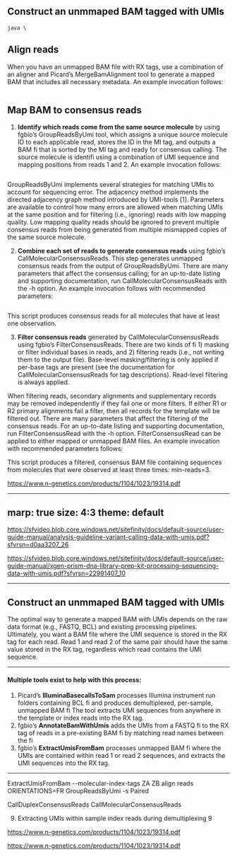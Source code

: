 ## Construct an unmmaped BAM tagged with UMIs
```
java \

```
## Align reads
When you have an unmapped BAM file with RX tags, use a combination of an aligner and Picard’s MergeBamAlignment tool to generate a mapped BAM that includes all necessary metadata. An example invocation follows:
```

```
## Map BAM to consensus reads
1.	**Identify which reads come from the same source molecule** by using fgbio’s GroupReadsByUmi tool, which assigns a unique source molecule ID to each applicable read, stores the ID in the MI tag, and outputs a BAM fi	that is sorted by the MI tag and ready for consensus calling. The source molecule is identifi using a combination of UMI sequence and mapping positions from reads 1
and 2. An example invocation follows:
```
```
 GroupReadsByUmi implements several strategies for matching UMIs to account for sequencing error. The adjacency method implements the directed adjacency graph method introduced by UMI-tools [1]. Parameters are available to control how many errors are allowed when matching UMIs at the same position and for filtering (i.e., ignoring) reads with low mapping quality. Low mapping quality reads should be ignored to prevent multiple consensus reads from being generated from multiple mismapped copies of the same source molecule.

2.	**Combine each set of reads to generate consensus reads** using fgbio’s CallMolecularConsensusReads. This step generates unmapped consensus reads from the output of GroupReadsByUmi. There are many parameters that affect the consensus calling; for an up-to-date listing and supporting documentation, run CallMolecularConsensusReads with the -h option. An example invocation follows with recommended parameters:
```
```
This script produces consensus reads for all molecules that have at least one observation.

3.	**Filter consensus reads** generated by CallMolecularConsensusReads using fgbio’s FilterConsensusReads. There are two kinds of fi	1) masking or filter individual bases in reads, and 2) filtering reads (i.e., not writing them to the output file). Base-level masking/filtering is only applied if per-base tags are present (see the documentation for CallMolecularConsensusReads for tag descriptions). Read-level filtering is always applied.

When filtering reads, secondary alignments and supplementary records may be removed independently if they fail one or more filters. If either R1 or R2 primary alignments fail a filter, then all records for the template will be filtered out. There are many parameters that affect the filtering of the consensus reads. For an up-to-date listing and supporting documentation, run FilterConsensusRead with the -h option. FilterConsensusRead can be
applied to either mapped or unmapped BAM files. An example invocation with recommended parameters follows:

 

This script produces a filtered, consensus BAM file containing sequences from molecules that were observed at least three times: min-reads=3.

https://www.n-genetics.com/products/1104/1023/19314.pdf

---
marp: true
size: 4:3
theme: default
---

https://sfvideo.blob.core.windows.net/sitefinity/docs/default-source/user-guide-manual/analysis-guideline-variant-calling-data-with-umis.pdf?sfvrsn=d0aa3207_26

https://sfvideo.blob.core.windows.net/sitefinity/docs/default-source/user-guide-manual/xgen-prism-dna-library-prep-kit-processing-sequencing-data-with-umis.pdf?sfvrsn=22991407_10

---

## Construct an unmmaped BAM tagged with UMIs
The optimal way to generate a mapped BAM with UMIs depends on the raw data format (e.g., FASTQ, BCL) and existing processing pipelines. Ultimately, you want a BAM file where the UMI sequence is stored in the RX tag for each read. Read 1 and read 2 of the same pair should have the same value stored in the RX tag, regardless which read contains the UMI sequence.

---

#### Multiple tools exist to help with this process:

1.	Picard’s **IlluminaBasecallsToSam** processes Illumina instrument run folders containing BCL fi	and produces demultiplexed, per-sample, unmapped BAM fi	The tool extracts UMI sequences from anywhere in the template or index reads into the RX tag.
2.	fgbio’s **AnnotateBamWithUmis** adds the UMIs from a FASTQ fi	to the RX tag of reads in a pre-existing BAM fi	by matching read names between the fi
3.	fgbio’s **ExtractUmisFromBam** processes unmapped BAM fi	where the UMIs are contained within read 1 or read 2 sequences, and extracts the UMI sequences into the RX tag.

---


ExtractUmisFromBam 
    --molecular-index-tags ZA ZB
align reads
    ORIENTATIONS=FR
GroupReadsByUmi
    -s Paired

 CallDuplexConsensusReads CallMolecularConsensusReads


9. Extracting UMIs within sample index reads during demultiplexing 9

https://www.n-genetics.com/products/1104/1023/19314.pdf


https://www.n-genetics.com/products/1104/1023/19314.pdf

